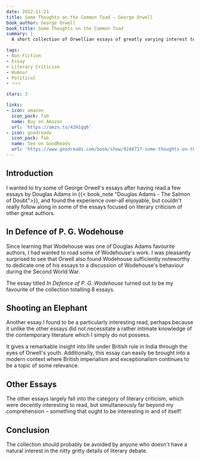 ```yaml
---
date: 2022-11-21
title: Some Thoughts on the Common Toad — George Orwell
book_author: George Orwell
book_title: Some Thoughts on the Common Toad
summary: |
  A short collection of Orwellian essays of greatly varying interest to me.

tags:
- Non-Fiction
- Essay
- Literary Criticism
- Humour
- Political
- ⭐⭐⭐

stars: 3

links:
- icon: amazon
  icon_pack: fab
  name: Buy on Amazon
  url: 'https://amzn.to/42H1gg6'
- icon: goodreads
  icon_pack: fab
  name: See on GoodReads
  url: 'https://www.goodreads.com/book/show/9248717-some-thoughts-on-the-common-toad'
---
```


## Introduction
I wanted to try some of George Orwell's essays after having read a few
essays by Douglas Adams in {{< book_note "Douglas Adams - The Salmon of Doubt">}},
and found the experience over-all enjoyable, but couldn't really follow along
in some of the essays focused on literary criticism of other great authors.

## In Defence of P. G. Wodehouse
Since learning that Wodehouse was one of Douglas Adams favourite authors,
I had wanted to road some of Wodehouse's work. I was pleasantly surprised to see
that Orwell also found Wodehouse sufficiently noteworthy to dedicate one of his
essays to a discussion of Wodehouse's behaviour during the Second World War.

The essay titled _In Defence of P. G. Wodehouse_ turned out to be my favourite
of the collection totalling 8 essays.

## Shooting an Elephant
Another essay I found to be a particularly interesting read,
perhaps because it unlike the other essays did not necessitate a rather intimate
knowledge of the contemporary literature which I simply do not possess.

It gives a remarkable insight into life under British rule in India through
the eyes of Orwell's youth. Additionally, this essay can easily be brought into
a modern context where British imperialism and exceptionalism continues to
be a topic of some relevance.

## Other Essays
The other essays largely fall into the category of literary criticism, which
were decently interesting to read, but simultaneously far beyond my comprehension
– something that ought to be interesting in and of itself!

## Conclusion
The collection should probably be avoided by anyone who doesn't have a natural
interest in the nitty gritty details of literary debate.
